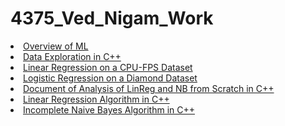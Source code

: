 # 4375_Ved_Nigam_Work

<li class="masthead__menu-item">
          <a href="https://github.com/ved-n/4375_Ved_Nigam_Work/blob/main/Overview%20of%20ML.pdf">Overview of ML</a>
        </li>
        
<li class="masthead__menu-item">
          <a href="https://github.com/ved-n/4375_Ved_Nigam_Work/tree/main/Exploration_cpp">Data Exploration in C++</a>
        </li>
        
<li class="masthead__menu-item">
          <a href="https://github.com/ved-n/4375_Ved_Nigam_Work/tree/main/Regression.pdf">Linear Regression on a CPU-FPS Dataset</a>
        </li>
        
<li class="masthead__menu-item">
          <a href="https://github.com/ved-n/4375_Ved_Nigam_Work/tree/main/classification.pdf">Logistic Regression on a Diamond Dataset</a>
        </li>
        
<li class="masthead__menu-item">
          <a href="https://github.com/ved-n/4375_Ved_Nigam_Work/tree/main/LinReg and NB from Scratch.pdf">Document of Analysis of LinReg and NB from Scratch in C++</a>
        </li>
        
<li class="masthead__menu-item">
          <a href="https://github.com/ved-n/4375_Ved_Nigam_Work/tree/main/linear_regression.cpp">Linear Regression Algorithm in C++</a>
        </li>
      
<li class="masthead__menu-item">
          <a href="https://github.com/ved-n/4375_Ved_Nigam_Work/tree/main/naive_bayes_from_scratch.cpp">Incomplete Naive Bayes Algorithm in C++</a>
        </li>
